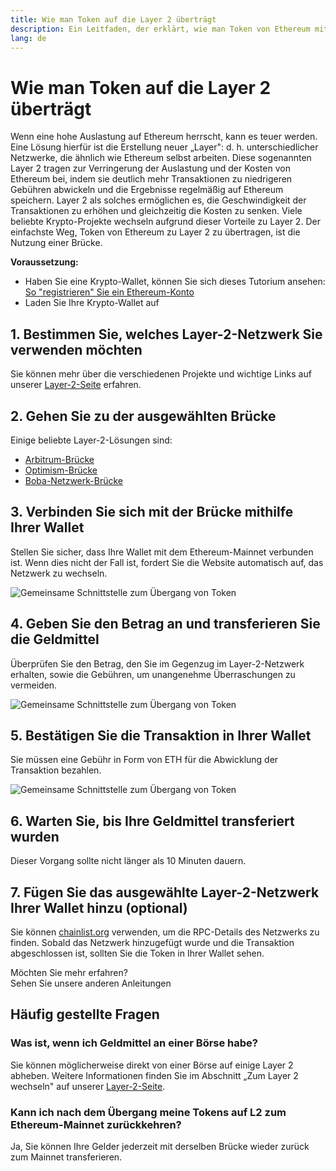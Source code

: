 ```yaml
---
title: Wie man Token auf die Layer 2 überträgt
description: Ein Leitfaden, der erklärt, wie man Token von Ethereum mithilfe eines Übergangs zu Ebene 2 überträgt.
lang: de
---
```


# Wie man Token auf die Layer 2 überträgt

Wenn eine hohe Auslastung auf Ethereum herrscht, kann es teuer werden. Eine Lösung hierfür ist die Erstellung neuer „Layer": d. h. unterschiedlicher Netzwerke, die ähnlich wie Ethereum selbst arbeiten. Diese sogenannten Layer 2 tragen zur Verringerung der Auslastung und der Kosten von Ethereum bei, indem sie deutlich mehr Transaktionen zu niedrigeren Gebühren abwickeln und die Ergebnisse regelmäßig auf Ethereum speichern. Layer 2 als solches ermöglichen es, die Geschwindigkeit der Transaktionen zu erhöhen und gleichzeitig die Kosten zu senken. Viele beliebte Krypto-Projekte wechseln aufgrund dieser Vorteile zu Layer 2. Der einfachste Weg, Token von Ethereum zu Layer 2 zu übertragen, ist die Nutzung einer Brücke.

**Voraussetzung:**

- Haben Sie eine Krypto-Wallet, können Sie sich dieses Tutorium ansehen: [So "registrieren" Sie ein Ethereum-Konto](/guides/how-to-create-an-ethereum-account/)
- Laden Sie Ihre Krypto-Wallet auf

## 1. Bestimmen Sie, welches Layer-2-Netzwerk Sie verwenden möchten

Sie können mehr über die verschiedenen Projekte und wichtige Links auf unserer [Layer-2-Seite](/layer-2/) erfahren.

## 2. Gehen Sie zu der ausgewählten Brücke

Einige beliebte Layer-2-Lösungen sind:

- [Arbitrum-Brücke](https://bridge.arbitrum.io/?l2ChainId=42161)
- [Optimism-Brücke](https://app.optimism.io/bridge/deposit)
- [Boba-Netzwerk-Brücke](https://gateway.boba.network/)

## 3. Verbinden Sie sich mit der Brücke mithilfe Ihrer Wallet

Stellen Sie sicher, dass Ihre Wallet mit dem Ethereum-Mainnet verbunden ist. Wenn dies nicht der Fall ist, fordert Sie die Website automatisch auf, das Netzwerk zu wechseln.

![Gemeinsame Schnittstelle zum Übergang von Token](./bridge1.png)

## 4. Geben Sie den Betrag an und transferieren Sie die Geldmittel

Überprüfen Sie den Betrag, den Sie im Gegenzug im Layer-2-Netzwerk erhalten, sowie die Gebühren, um unangenehme Überraschungen zu vermeiden.

![Gemeinsame Schnittstelle zum Übergang von Token](./bridge2.png)

## 5. Bestätigen Sie die Transaktion in Ihrer Wallet

Sie müssen eine Gebühr in Form von ETH für die Abwicklung der Transaktion bezahlen.

![Gemeinsame Schnittstelle zum Übergang von Token](./bridge3.png)

## 6. Warten Sie, bis Ihre Geldmittel transferiert wurden

Dieser Vorgang sollte nicht länger als 10 Minuten dauern.

## 7. Fügen Sie das ausgewählte Layer-2-Netzwerk Ihrer Wallet hinzu (optional)

Sie können [chainlist.org](http://chainlist.org) verwenden, um die RPC-Details des Netzwerks zu finden. Sobald das Netzwerk hinzugefügt wurde und die Transaktion abgeschlossen ist, sollten Sie die Token in Ihrer Wallet sehen.
<br />

<Alert variant="update">
<AlertEmoji text=":eyes:"/>
<AlertContent className="justify-between flex-row items-center">
  <div>Möchten Sie mehr erfahren?</div>
  <ButtonLink href="/guides/">
    Sehen Sie unsere anderen Anleitungen
  </ButtonLink>
</AlertContent>
</Alert>

## Häufig gestellte Fragen

### Was ist, wenn ich Geldmittel an einer Börse habe?

Sie können möglicherweise direkt von einer Börse auf einige Layer 2 abheben. Weitere Informationen finden Sie im Abschnitt „Zum Layer 2 wechseln" auf unserer [Layer-2-Seite](/layer-2/).

### Kann ich nach dem Übergang meine Tokens auf L2 zum Ethereum-Mainnet zurückkehren?

Ja, Sie können Ihre Gelder jederzeit mit derselben Brücke wieder zurück zum Mainnet transferieren.
